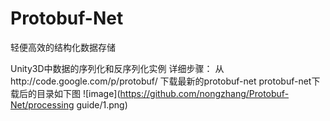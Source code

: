 # Protobuf-Net

轻便高效的结构化数据存储

Unity3D中数据的序列化和反序列化实例
详细步骤：
从http://code.google.com/p/protobuf/ 下载最新的protobuf-net
protobuf-net下载后的目录如下图
![image](https://github.com/nongzhang/Protobuf-Net/processing guide/1.png)
